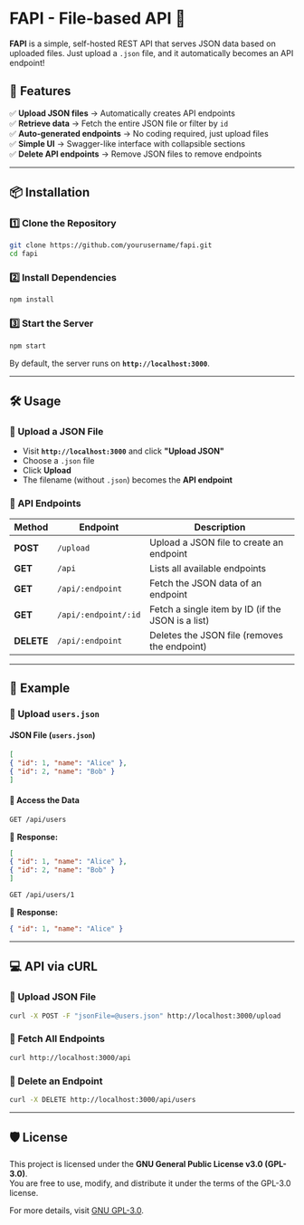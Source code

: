 # **FAPI - File-based API 📂**

**FAPI** is a simple, self-hosted REST API that serves JSON data based on uploaded files. Just upload a `.json` file, and it automatically becomes an API endpoint!

## **🚀 Features**
✅ **Upload JSON files** → Automatically creates API endpoints  
✅ **Retrieve data** → Fetch the entire JSON file or filter by `id`  
✅ **Auto-generated endpoints** → No coding required, just upload files  
✅ **Simple UI** → Swagger-like interface with collapsible sections  
✅ **Delete API endpoints** → Remove JSON files to remove endpoints  

---

## **📦 Installation**
### **1️⃣ Clone the Repository**
```sh
git clone https://github.com/yourusername/fapi.git
cd fapi
```

### **2️⃣ Install Dependencies**
```sh
npm install
```

### **3️⃣ Start the Server**
```sh
npm start
```
By default, the server runs on **`http://localhost:3000`**.

---

## **🛠 Usage**
### **📌 Upload a JSON File**
- Visit **`http://localhost:3000`** and click **"Upload JSON"**
- Choose a `.json` file
- Click **Upload**
- The filename (without `.json`) becomes the **API endpoint**

### **📌 API Endpoints**
| Method | Endpoint | Description |
|--------|---------|-------------|
| **POST** | `/upload` | Upload a JSON file to create an endpoint |
| **GET** | `/api` | Lists all available endpoints |
| **GET** | `/api/:endpoint` | Fetch the JSON data of an endpoint |
| **GET** | `/api/:endpoint/:id` | Fetch a single item by ID (if the JSON is a list) |
| **DELETE** | `/api/:endpoint` | Deletes the JSON file (removes the endpoint) |

---

## **📝 Example**
### **📌 Upload `users.json`**
#### **JSON File (`users.json`)**
```json
[
{ "id": 1, "name": "Alice" },
{ "id": 2, "name": "Bob" }
]
```
#### **📌 Access the Data**
```sh
GET /api/users
```
📌 **Response:**
```json
[
{ "id": 1, "name": "Alice" },
{ "id": 2, "name": "Bob" }
]
```
```sh
GET /api/users/1
```
📌 **Response:**
```json
{ "id": 1, "name": "Alice" }
```

---

## **💻 API via cURL**
### **📌 Upload JSON File**
```sh
curl -X POST -F "jsonFile=@users.json" http://localhost:3000/upload
```

### **📌 Fetch All Endpoints**
```sh
curl http://localhost:3000/api
```

### **📌 Delete an Endpoint**
```sh
curl -X DELETE http://localhost:3000/api/users
```

---

## **🛡 License**
This project is licensed under the **GNU General Public License v3.0 (GPL-3.0)**.  
You are free to use, modify, and distribute it under the terms of the GPL-3.0 license.  

For more details, visit [GNU GPL-3.0](https://www.gnu.org/licenses/gpl-3.0.html).
